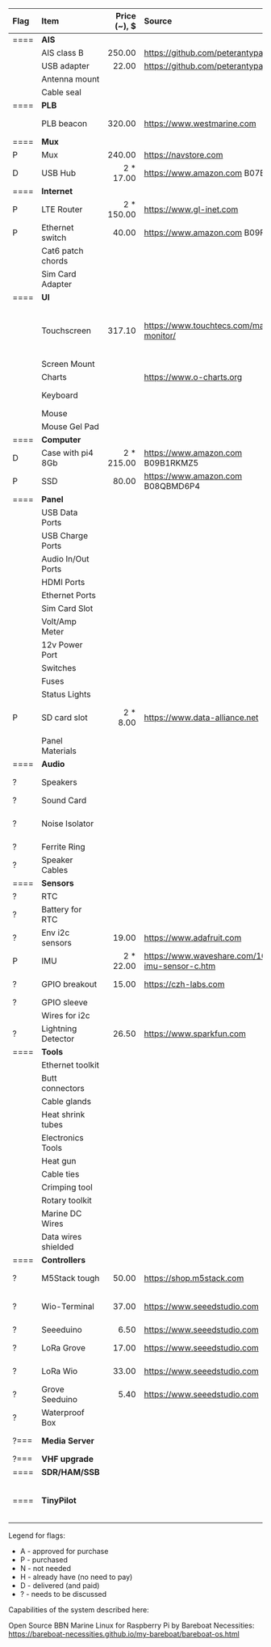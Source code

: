 
| Flag | Item               | Price (~),  $ | Source                                                 | Description                                                  
| :--- | :---               |          ---: | :---                                                   | :---                                                    
| ==== | **AIS**            |               |                                                        |                                             
|      | AIS class B        |        250.00 | https://github.com/peterantypas/maiana                 | MAIANA AIS BASE KIT                                              
|      | USB adapter        |         22.00 | https://github.com/peterantypas/maiana                 | MAIANA Ethernet to USB and NMEA0183                                              
|      | Antenna mount      |               |                                                        |                                             
|      | Cable seal         |               |                                                        |                                             
| ==== | **PLB**            |               |                                                        |                                             
|      | PLB beacon         |        320.00 | https://www.westmarine.com                             | ACR ELECTRONICS–ResQLink 400 Personal Locator Beacon Marine Safety
| ==== | **Mux**            |               |                                                        |                                             
|  P   | Mux                |        240.00 | https://navstore.com                                   | Shipmodul MiniPlex-3USB (bi-dir seatalk1)                                           
|  D   | USB Hub            |   2 *   17.00 | https://www.amazon.com    B07BBLL3MJ                   | Aiibe 6 Ports Super High Speed USB                                           
| ==== | **Internet**       |               |                                                        |                                             
|  P   | LTE Router         |   2 *  150.00 | https://www.gl-inet.com                                | GL-X750V2 4G LTE Smart Router + modem + car charger for it
|  P   | Ethernet switch    |         40.00 | https://www.amazon.com    B09FJLYLLY                   | Centopto Mini Industrial 5 Ports Gigabit Switch Hardened                                           
|      | Cat6 patch chords  |               |                                                        |                                             
|      | Sim Card Adapter   |               |                                                        |                                             
| ==== | **UI**             |               |                                                        |                                             
|      | Touchscreen        |        317.10 | https://www.touchtecs.com/marine-monitor/              | 10.1" TouchThink (order on alibaba.com) Marine Capacitive Touch Screen https://bareboat-necessities.github.io/my-bareboat/bareboat-os.html#_touchthink_marine_hdmi_touchscreen                                          
|      | Screen Mount       |               |                                                        | VESA 100x100 with arm to rotate?                                           
|      | Charts             |               | https://www.o-charts.org                               | OpenCPN Compatible                                           
|      | Keyboard           |               |                                                        | Waterproof, backlid, USB wired, with pointing device                                           
|      | Mouse              |               |                                                        | USB wired optical with wheel button                                          
|      | Mouse Gel Pad      |               |                                                        |                                    
| ==== | **Computer**       |               |                                                        |                                             
|  D   | Case with pi4 8Gb  |   2 *  215.00 | https://www.amazon.com B09B1RKMZ5                      | DeskPi Pro V2 with pi4 8Gb kit, 32Gb SD                                         
|  P   | SSD                |         80.00 | https://www.amazon.com B08QBMD6P4                      | Samsung 870 EVO 500GB 2.5 Inch SATA III Internal SSD (MZ-77E500B/AM)                                           
| ==== | **Panel**          |               |                                                        |                                             
|      | USB Data Ports     |               |                                                        |                                            
|      | USB Charge Ports   |               |                                                        |                                            
|      | Audio In/Out Ports |               |                                                        |                                            
|      | HDMI Ports         |               |                                                        |                                            
|      | Ethernet Ports     |               |                                                        |                                            
|      | Sim Card Slot      |               |                                                        |                                            
|      | Volt/Amp Meter     |               |                                                        |                                            
|      | 12v Power Port     |               |                                                        |                                            
|      | Switches           |               |                                                        |                                            
|      | Fuses              |               |                                                        |                                            
|      | Status Lights      |               |                                                        |                                            
|  P   | SD card slot       |   2 * 8.00    | https://www.data-alliance.net                          | https://www.data-alliance.net/cable-gland-for-fiber-usb-sim-terminal-block-waterproof-ip67-feed-thru/                                           
|      | Panel Materials    |               |                                                        |                                            
| ==== | **Audio**          |               |                                                        |                                             
|  ?   | Speakers           |               |                                                        | Motorcycle / Boat Speakers 12v >100w with Bluetooth? and amp built in, rail mountable                                          
|  ?   | Sound Card         |               |                                                        | USB for Rpi with audio in/out                                          
|  ?   | Noise Isolator     |               |                                                        | BESIGN Ground Loop Noise Isolator for Car Audio/Home Stereo System with 3.5mm Audio Cable                                            
|  ?   | Ferrite Ring       |               |                                                        | Ferrite Ring Core cable clips                                            
|  ?   | Speaker Cables     |               |                                                        |                                             
| ==== | **Sensors**        |               |                                                        |                                             
|  ?   | RTC                |               |                                                        | RTC clock (DS3231 or DS1307)                                           
|  ?   | Battery for RTC    |               |                                                        | Battery for RTC                                           
|  ?   | Env i2c sensors    |         19.00 | https://www.adafruit.com                               | Bosch BME680 (pressure/temp/humid/gas)                                          
|  P   | IMU                |   2 *   22.00 | https://www.waveshare.com/10-dof-imu-sensor-c.htm      | Waveshare 10 DOF IMU Sensor (C)                                           
|  ?   | GPIO breakout      |         15.00 | https://czh-labs.com                                   | Ultra-small RPi GPIO Terminal Block Breakout Board Module, for Raspberry Pi OONO D-1352                                         
|  ?   | GPIO sleeve        |               |                                                        | GPIO sleeve                                           
|      | Wires for i2c      |               |                                                        |                                          
|  ?   | Lightning Detector |         26.50 | https://www.sparkfun.com                               | SparkFun Lightning Detector - AS3935                                          
| ==== | **Tools**          |               |                                                        |                                             
|      | Ethernet toolkit   |               |                                                        |                                             
|      | Butt connectors    |               |                                                        |                                             
|      | Cable glands       |               |                                                        |                                             
|      | Heat shrink tubes  |               |                                                        |                                             
|      | Electronics Tools  |               |                                                        | Smaller screwdrivers, etc                                           
|      | Heat gun           |               |                                                        |                                           
|      | Cable ties         |               |                                                        |                                          
|      | Crimping tool      |               |                                                        |                                          
|      | Rotary toolkit     |               |                                                        |                                          
|      | Marine DC Wires    |               |                                                        |                                          
|      | Data wires shielded|               |                                                        |                                          
| ==== | **Controllers**    |               |                                                        |                                             
|  ?   | M5Stack tough      |         50.00 | https://shop.m5stack.com                               | M5Stack Tough ESP32 IoT Development Board Kit                                         
|  ?   | Wio-Terminal       |         37.00 | https://www.seeedstudio.com                            | Wio Terminal: ATSAMD51 Core with Realtek RTL8720DN BLE 5.0 & Wi-Fi 2.4G/5G Dev Board                                         
|  ?   | Seeeduino          |          6.50 | https://www.seeedstudio.com                            | Seeeduino XIAO (Pre-Soldered)                                         
|  ?   | LoRa Grove         |         17.00 | https://www.seeedstudio.com                            | Grove - LoRa-E5 (STM32WLE5JC), EU868/US915, LoRaWAN supported                                  
|  ?   | LoRa Wio           |         33.00 | https://www.seeedstudio.com                            | Wio Terminal LoRaWan Chassis with Antenna- built-in LoRa-E5 and GNSS, EU868/US915                                  
|  ?   | Grove Seeduino     |          5.40 | https://www.seeedstudio.com                            | Grove Shield for Seeeduino XIAO - with embedded battery management chip                                  
|  ?   | Waterproof Box     |               |                                                        | Waterproof box for a dinghy GPS LoRa transmitter
| ?=== | **Media Server**   |               |                                                        | Another Rpi4 with Open Media Server and SSD ??? 
| ?=== | **VHF upgrade**    |               |                                                        | With DSC, GPS, (register MMSI) etc ??? 
| ==== | **SDR/HAM/SSB**    |               |                                                        |  - not going to be implemented at this time                                           
| ==== | **TinyPilot**      |               |                                                        |  - TinyPilot with PyPilot not going to be implemented at this time. See also: https://pcnautic.nl/nl/autopilot/pcnautic-autopilot-detail                                           


Legend for flags:

- A - approved for purchase
- P - purchased
- N - not needed
- H - already have (no need to pay)
- D - delivered (and paid)
- ? - needs to be discussed

Capabilities of the system described here: 

Open Source BBN Marine Linux for Raspberry Pi by Bareboat Necessities:
https://bareboat-necessities.github.io/my-bareboat/bareboat-os.html

